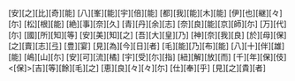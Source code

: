 [安][之][比][奇][能] [八][峯][能][宇][倍][能] [都][我][能][木][能] [伊][也][継][々][尓] [松][根][能] [絶][事][奈][久] [青][丹][余][志] [奈][良][能][京][師][尓] [万][代][尓] [國][所][知][等] [安][美][知][之] [吾][大][皇][乃] [神][奈][我][良] [於][母][保][之][賣][志][弖] [豊][宴] [見][為][今][日][者] [毛][能][乃][布][能] [八][十][伴][雄][能] [嶋][山][尓] [安][可][流][橘] [宇][受][尓][指] [紐][解][放][而] [千][年][保][伎] <[保]>[吉][等][餘][毛][之] [恵][良][々][々][尓] [仕][奉][乎] [見][之][貴][者]
